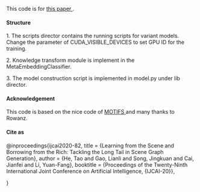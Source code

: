 
This code is for <a href="https://arxiv.org/abs/2006.07585"> this paper  </a> .

<h4> Structure </h4>
   1. The scripts director contains the running scripts for variant models. Change the parameter of CUDA_VISIBLE_DEVICES to set  GPU ID for the training.<p>
   2. Knowledge transform module is implement in the MetaEmbeddingClassifier. <p>
   3. The model construction script is implemented in model.py under lib director. 
<h4>Acknowledgement </h4>
This code is based on the nice code of  <a href="https://github.com/rowanz/neural-motifs"> MOTIFS </a> and many thanks to Rowanz. 
<h4> Cite as </h4>
@inproceedings{ijcai2020-82,
  title     = {Learning from the Scene and Borrowing from the Rich: Tackling the Long Tail in Scene Graph Generation},
  author    = {He, Tao and Gao, Lianli and Song, Jingkuan and Cai, Jianfei and Li, Yuan-Fang},
  booktitle = {Proceedings of the Twenty-Ninth International Joint Conference on
               Artificial Intelligence, {IJCAI-20}},
  
}
